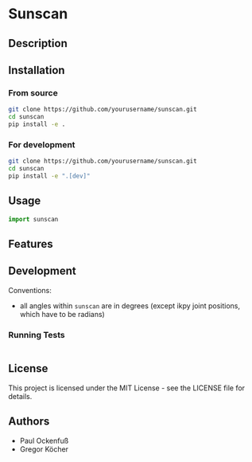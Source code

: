 # Sunscan


## Description

## Installation

### From source

```bash
git clone https://github.com/yourusername/sunscan.git
cd sunscan
pip install -e .
```

### For development

```bash
git clone https://github.com/yourusername/sunscan.git
cd sunscan
pip install -e ".[dev]"
```

## Usage

```python
import sunscan

```

## Features


## Development
Conventions:
- all angles within `sunscan` are in degrees (except ikpy joint positions, which have to be radians)

### Running Tests

```bash
```

## License

This project is licensed under the MIT License - see the LICENSE file for details.

## Authors

- Paul Ockenfuß
- Gregor Köcher
